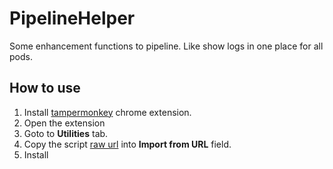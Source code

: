 # PipelineHelper

Some enhancement functions to pipeline. Like show logs in one place for all pods.

## How to use 
1. Install [tampermonkey](https://www.tampermonkey.net/) chrome extension.
1. Open the extension
1. Goto to **Utilities** tab.
1. Copy the script [raw url](https://raw.githubusercontent.com/ufo22940268/PipelineHelper/main/helper.js) into **Import from URL** field.
1. Install


